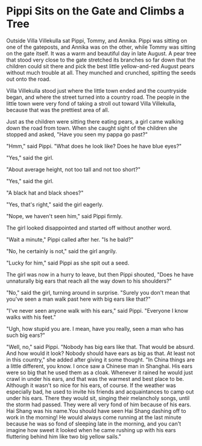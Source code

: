 # Pippi Sits on the Gate and Climbs a Tree

Outside Villa Villekulla sat Pippi, Tommy, and Annika. Pippi was sitting on one of the gateposts, and Annika was on the other, while Tommy was sitting on the gate itself. It was a warm and beautiful day in late August. A pear tree that stood very close to the gate stretched its branches so far down that the children could sit there and pick the best little yellow-and-red August pears without much trouble at all. They munched and crunched, spitting the seeds out onto the road.

 Villa Villekulla stood just where the little town ended and the countryside began, and where the street turned into a country road. The people in the little town were very fond of taking a stroll out toward Villa Villekulla, because that was the prettiest area of all.

 Just as the children were sitting there eating pears, a girl came walking down the road from town. When she caught sight of the children she stopped and asked, "Have you seen my pappa go past?"

 "Hmm," said Pippi. "What does he look like? Does he have blue eyes?"

 "Yes," said the girl.

"About average height, not too tall and not too short?"

"Yes," said the girl.

"A black hat and black shoes?"

"Yes, that's right," said the girl eagerly.

"Nope, we haven't seen him," said Pippi firmly.

The girl looked disappointed and started off without another word.

"Wait a minute," Pippi called after her. "Is he bald?"

"No, he certainly is not," said the girl angrily.

"Lucky for him," said Pippi as she spit out a seed.

The girl was now in a hurry to leave, but then Pippi shouted, "Does he have unnaturally big ears that reach all the way down to his shoulders?"

"No," said the girl, turning around in surprise. "Surely you don't mean that you've seen a man walk past here with big ears like that?"

"I've never seen anyone walk with his ears," said Pippi. "Everyone I know walks with his feet."

"Ugh, how stupid you are. I mean, have you really, seen a man who has such big ears?"

"Well, no," said Pippi. "Nobody has big ears like that. That would be absurd. And how would it look? Nobody should have ears as big as that. At least not in this country," she added after giving it some thought. "In China things are a little different, you know. I once saw a Chinese man in Shanghai. His ears were so big that he used them as a cloak. Whenever it rained he would just crawl in under his ears, and that was the warmest and best place to be. Although it wasn't so nice for his ears, of course. If the weather was especially bad, he used to invite his friends and acquaintances to camp out under his ears. There they would sit, singing their melancholy songs, until the storm had passed. They were all very fond of him because of his ears. Hai Shang was his name.You should have seen Hai Shang dashing off to work in the morning! He would always come running at the last minute because he was so fond of sleeping late in the morning, and you can't imagine how sweet it looked when he came rushing up with his ears fluttering behind him like two big yellow sails."



